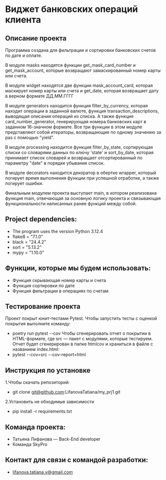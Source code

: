 # Виджет банковских операций клиента
## Описание проекта
Программа создана для фильтрации и сортировки банковских счетов по дате и оплате.

В модуле masks находятся функции get_mask_card_number и get_mask_account, которые возвращают замаскированный номер карты или счета.

В модуле widget находятся две функции mask_account_card, которая маскирует номер карты или счета и get_date, которая возвращает дату в верном формате ДД.ММ.ГГГГ

В модуле generators находится функция filter_by_currency, которая находит операции в заданной валюте, функция transaction_descriptions, выводящая описания операций из списка. А также функция card_number_generator, генерирующая номера банковских карт в заданном 16-значном формате. Все три функции в этом модуле представляют собой итераторы, возвращающие по одному значению за раз с помощью "yield".

В модуле processing находится функция filter_by_state, сортирующая списки со словарями данных по ключу 'state' и sort_by_date, которая принимает список словарей и возвращает отсортированный по параметру "date" в порядке убывания список.

В модуле decorators находится декоратор в обертке wrapper, который логирует время выполнения функции при успешной отработке, а также логирует ошибки.

Финальным модулем проекта выступает main, в котором реализована функция main, отвечающая за основную логику проекта и связывающая функциональности написанных ранее функций между собой.
## Project dependencies:
* The program uses the version Python 3.12.4
* flake8 = "7.1.0"
* black = "24.4.2"
* sort = "5.13.2"
* mypy = "1.10.0"
## Функции, которые мы будем использовать:
* Функция скрывающая номер карты и счета
* Функция сортировки по дате
* Функция фильтрации в операциях по счетам
## Тестирование проекта
Проект покрыт юнит-тестами Pytest.
Чтобы запустить тесты с оценкой покрытия выполните команду:
* poetry run pytest --cov 
Чтобы сгенерировать отчет о покрытии в HTML-формате, где src — пакет c модулями, которые тестируем. 
Отчет будет сгенерирован в папке htmlcov и храниться в файле с названием index.html:
* pytest --cov=src --cov-report=html
## Инструкция по установке
1.Чтобы скачать репозиторий:
* git clone git@github.com:LifanovaTatiana/my_prj1.git

2.Установить не обходимые зависимости
* pip install -r requirements.txt

## Команда проекта:
* Татьяна Лифанова — Back-End developer
* Команда SkyPro
## Контакт для связи с командой разработки:
* lifanova.tatiana.v@gmail.com
